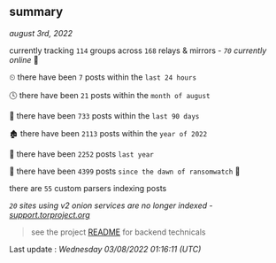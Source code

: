 
## summary
_august 3rd, 2022_

currently tracking `114` groups across `168` relays & mirrors - _`70` currently online_ 📡

⏲ there have been `7` posts within the `last 24 hours`

🕓 there have been `21` posts within the `month of august`

📅 there have been `733` posts within the `last 90 days`

🏚 there have been `2113` posts within the `year of 2022`

🚀 there have been `2252` posts `last year`

🦕 there have been `4399` posts `since the dawn of ransomwatch` 🐣

there are `55` custom parsers indexing posts

_`20` sites using v2 onion services are no longer indexed - [support.torproject.org](https://support.torproject.org/onionservices/v2-deprecation/)_

> see the project [README](https://github.com/jmousqueton/ransomwatch#readme) for backend technicals



Last update : _Wednesday 03/08/2022 01:16:11 (UTC)_

